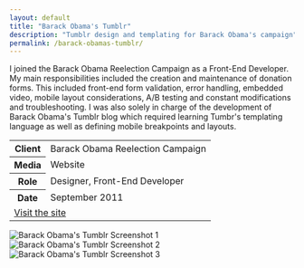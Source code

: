 ```yaml
---
layout: default
title: "Barack Obama's Tumblr"
description: "Tumblr design and templating for Barack Obama's campaign"
permalink: /barack-obamas-tumblr/
---
```


<section>
	<div>
		<p>I joined the Barack Obama Reelection Campaign as a Front-End Developer. My main responsibilities included the creation and maintenance of donation forms. This included front-end form validation, error handling, embedded video, mobile layout considerations, A/B testing and constant modifications and troubleshooting. I was also solely in charge of the development of Barack Obama's Tumblr blog which required learning Tumbr's templating language as well as defining mobile breakpoints and layouts.</p>
	</div>
	<div>
		<table>
			<tbody>
				<tr>
					<th>Client</th>
					<td>Barack Obama Reelection Campaign</td>
				</tr>
				<tr>
					<th>Media</th>
					<td>Website</td>
				</tr>
				<tr>
					<th>Role</th>
					<td>Designer, Front-End Developer</td>
				</tr>
				<tr>
					<th>Date</th>
					<td>September 2011</td>
				</tr>
				<tr>
					<td colspan="2">
						<a class="button button--inverted push-top" href="http://barackobama.tumblr.com">Visit the site</a>
					</td>
				</tr>
			</tbody>
		</table>
	</div>
</section>
<section>
	<div class="span-2">
		<img src="https://jessetrippecdn.appspot.com/images/barack-obama-tumblr-1.png" alt="Barack Obama's Tumblr Screenshot 1">
	</div>
	<div>
		<img src="https://jessetrippecdn.appspot.com/images/barack-obama-tumblr-2.png" alt="Barack Obama's Tumblr Screenshot 2">
	</div>
	<div>
		<img src="https://jessetrippecdn.appspot.com/images/barack-obama-tumblr-3.png" alt="Barack Obama's Tumblr Screenshot 3">
	</div>
</section>

